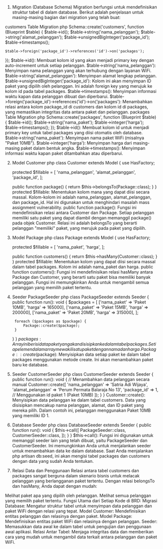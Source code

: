 1. Migration (Database Schema)
Migration berfungsi untuk mendefinisikan struktur tabel di dalam database. Berikut adalah penjelasan untuk masing-masing bagian dari migration yang telah buat:

customers Table Migration
php
Schema::create('customers', function (Blueprint $table) {
    $table->id();
    $table->string('nama_pelanggan');
    $table->string('alamat_pelanggan');
    $table->unsignedBigInteger('package_id');
    $table->timestamps();

    $table->foreign('package_id')->references('id')->on('packages');
});
$table->id(): Membuat kolom id yang akan menjadi primary key dengan auto-increment untuk setiap pelanggan.
$table->string('nama_pelanggan'): Menyimpan nama pelanggan yang akan terhubung dengan layanan WiFi.
$table->string('alamat_pelanggan'): Menyimpan alamat lengkap pelanggan.
$table->unsignedBigInteger('package_id'): Kolom ini akan menyimpan ID paket yang dipilih oleh pelanggan. Ini adalah foreign key yang merujuk ke kolom id pada tabel packages.
$table->timestamps(): Menyimpan informasi waktu kapan data pelanggan dibuat dan diperbarui.
$table->foreign('package_id')->references('id')->on('packages'): Menambahkan relasi antara kolom package_id di customers dan kolom id di packages, yang memastikan integritas data antara paket dan pelanggan.
packages Table Migration
php
Schema::create('packages', function (Blueprint $table) {
    $table->id();
    $table->string('nama_paket');
    $table->integer('harga');
    $table->timestamps();
});
$table->id(): Membuat kolom id untuk menjadi primary key untuk tabel packages yang diisi otomatis oleh database.
$table->string('nama_paket'): Menyimpan nama paket WiFi (misalnya "Paket 10MB").
$table->integer('harga'): Menyimpan harga dari masing-masing paket dalam bentuk angka.
$table->timestamps(): Menyimpan informasi waktu kapan paket ditambahkan atau diperbarui.

2. Model Customer
php
class Customer extends Model
{
    use HasFactory;

    protected $fillable = [
        'nama_pelanggan',
        'alamat_pelanggan',
        'package_id',
    ];

    public function package()
    {
        return $this->belongsTo(Package::class);
    }
}
protected $fillable: Menentukan kolom mana yang dapat diisi secara massal. Kolom-kolom ini adalah nama_pelanggan, alamat_pelanggan, dan package_id. Hal ini digunakan untuk menghindari masalah mass assignment vulnerability.
public function package(): Fungsi ini mendefinisikan relasi antara Customer dan Package. Setiap pelanggan memiliki satu paket yang dapat diambil dengan memanggil package() pada objek Customer. Relasi ini adalah belongsTo yang berarti pelanggan "memiliki" paket, yang merujuk pada paket yang dipilih.

3. Model Package
php
class Package extends Model
{
    use HasFactory;

    protected $fillable = [
        'nama_paket',
        'harga',
    ];

    public function customers()
    {
        return $this->hasMany(Customer::class);
    }
}
protected $fillable: Menentukan kolom yang dapat diisi secara massal dalam tabel packages. Kolom ini adalah nama_paket dan harga.
public function customers(): Fungsi ini mendefinisikan relasi hasMany antara Package dan Customer, yang berarti satu paket bisa memiliki banyak pelanggan. Fungsi ini memungkinkan Anda untuk mengambil semua pelanggan yang memilih paket tertentu.

4. Seeder PackageSeeder
php
class PackageSeeder extends Seeder
{
    public function run(): void
    {
        $packages = [
            ['nama_paket' => 'Paket 10MB', 'harga' => 165000],
            ['nama_paket' => 'Paket 15MB', 'harga' => 200000],
            ['nama_paket' => 'Paket 20MB', 'harga' => 315000],
        ];

        foreach ($packages as $package) {
            Package::create($package);
        }
    }
}
$packages: Array ini berisi data paket yang akan disisipkan ke dalam tabel packages. Setiap elemen dalam array mewakili satu paket dengan nama dan harga.
Package::create($package): Menyisipkan data setiap paket ke dalam tabel packages menggunakan metode create. Ini akan menambahkan paket baru ke database.

5. Seeder CustomerSeeder
php
class CustomerSeeder extends Seeder
{
    public function run(): void
    {
        // Menambahkan data pelanggan secara manual
        Customer::create([
            'nama_pelanggan' => 'Satria Adi Wijaya',
            'alamat_pelanggan' => 'Perum Permata Balaraja No 13',
            'package_id' => 1,  // Menggunakan id paket 1 (Paket 10MB)
        ]);
    }
}
Customer::create(): Menyisipkan data pelanggan ke dalam tabel customers. Data yang disisipkan mencakup nama pelanggan, alamat, dan ID paket yang mereka pilih. Dalam contoh ini, pelanggan menggunakan Paket 10MB yang memiliki ID 1.

6. Database Seeder
php
class DatabaseSeeder extends Seeder
{
    public function run(): void
    {
        $this->call([
            PackageSeeder::class,
            CustomerSeeder::class,
        ]);
    }
}
$this->call(): Fungsi ini digunakan untuk memanggil seeder lain yang telah dibuat, yaitu PackageSeeder dan CustomerSeeder. Ini memungkinkan Anda untuk menjalankan seeder untuk menambahkan data ke dalam database. Saat Anda menjalankan php artisan db:seed, ini akan mengisi tabel packages dan customers dengan data yang sudah Anda tentukan.

7. Relasi Data dan Penggunaan
Relasi antara tabel customers dan packages sangat berguna dalam skenario bisnis untuk melacak pelanggan yang berlangganan paket tertentu. Dengan relasi belongsTo dan hasMany, Anda dapat dengan mudah:

Melihat paket apa yang dipilih oleh pelanggan.
Melihat semua pelanggan yang memilih paket tertentu.
Fungsi Utama dari Setiap Kode di BRD:
Migrasi Database: Mengatur struktur tabel untuk menyimpan data pelanggan dan paket WiFi dengan relasi yang tepat.
Model Customer: Mendefinisikan entitas pelanggan dan relasinya dengan paket.
Model Package: Mendefinisikan entitas paket WiFi dan relasinya dengan pelanggan.
Seeder: Memasukkan data awal ke dalam tabel untuk pengujian dan penggunaan awal aplikasi.
Relasi Antar Tabel: Menjaga integritas data dan memberikan cara yang mudah untuk mengambil data terkait antara pelanggan dan paket WiFi.